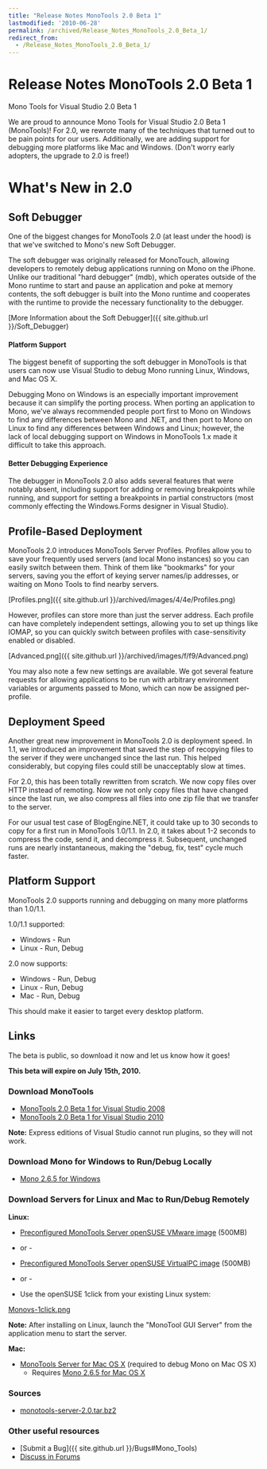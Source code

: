```yaml
---
title: "Release Notes MonoTools 2.0 Beta 1"
lastmodified: '2010-06-28'
permalink: /archived/Release_Notes_MonoTools_2.0_Beta_1/
redirect_from:
  - /Release_Notes_MonoTools_2.0_Beta_1/
---
```


Release Notes MonoTools 2.0 Beta 1
==================================

Mono Tools for Visual Studio 2.0 Beta 1

We are proud to announce Mono Tools for Visual Studio 2.0 Beta 1 (MonoTools)! For 2.0, we rewrote many of the techniques that turned out to be pain points for our users. Additionally, we are adding support for debugging more platforms like Mac and Windows. (Don't worry early adopters, the upgrade to 2.0 is free!)

What's New in 2.0
=================

Soft Debugger
-------------

One of the biggest changes for MonoTools 2.0 (at least under the hood) is that we've switched to Mono's new Soft Debugger.

The soft debugger was originally released for MonoTouch, allowing developers to remotely debug applications running on Mono on the iPhone. Unlike our traditional "hard debugger" (mdb), which operates outside of the Mono runtime to start and pause an application and poke at memory contents, the soft debugger is built into the Mono runtime and cooperates with the runtime to provide the necessary functionality to the debugger.

[More Information about the Soft Debugger]({{ site.github.url }}/Soft_Debugger)

#### Platform Support

The biggest benefit of supporting the soft debugger in MonoTools is that users can now use Visual Studio to debug Mono running Linux, Windows, and Mac OS X.

Debugging Mono on Windows is an especially important improvement because it can simplify the porting process. When porting an application to Mono, we've always recommended people port first to Mono on Windows to find any differences between Mono and .NET, and then port to Mono on Linux to find any differences between Windows and Linux; however, the lack of local debugging support on Windows in MonoTools 1.x made it difficult to take this approach.

#### Better Debugging Experience

The debugger in MonoTools 2.0 also adds several features that were notably absent, including support for adding or removing breakpoints while running, and support for setting a breakpoints in partial constructors (most commonly effecting the Windows.Forms designer in Visual Studio).

Profile-Based Deployment
------------------------

MonoTools 2.0 introduces MonoTools Server Profiles. Profiles allow you to save your frequently used servers (and local Mono instances) so you can easily switch between them. Think of them like "bookmarks" for your servers, saving you the effort of keying server names/ip addresses, or waiting on Mono Tools to find nearby servers.

[Profiles.png]({{ site.github.url }}/archived/images/4/4e/Profiles.png)

However, profiles can store more than just the server address. Each profile can have completely independent settings, allowing you to set up things like IOMAP, so you can quickly switch between profiles with case-sensitivity enabled or disabled.

[Advanced.png]({{ site.github.url }}/archived/images/f/f9/Advanced.png)

You may also note a few new settings are available. We got several feature requests for allowing applications to be run with arbitrary environment variables or arguments passed to Mono, which can now be assigned per-profile.

Deployment Speed
----------------

Another great new improvement in MonoTools 2.0 is deployment speed. In 1.1, we introduced an improvement that saved the step of recopying files to the server if they were unchanged since the last run. This helped considerably, but copying files could still be unacceptably slow at times.

For 2.0, this has been totally rewritten from scratch. We now copy files over HTTP instead of remoting. Now we not only copy files that have changed since the last run, we also compress all files into one zip file that we transfer to the server.

For our usual test case of BlogEngine.NET, it could take up to 30 seconds to copy for a first run in MonoTools 1.0/1.1. In 2.0, it takes about 1-2 seconds to compress the code, send it, and decompress it. Subsequent, unchanged runs are nearly instantaneous, making the "debug, fix, test" cycle much faster.

Platform Support
----------------

MonoTools 2.0 supports running and debugging on many more platforms than 1.0/1.1.

1.0/1.1 supported:

-   Windows - Run
-   Linux - Run, Debug

2.0 now supports:

-   Windows - Run, Debug
-   Linux - Run, Debug
-   Mac - Run, Debug

This should make it easier to target every desktop platform.

Links
-----

The beta is public, so download it now and let us know how it goes!

**This beta will expire on July 15th, 2010.**

### Download MonoTools

-   [MonoTools 2.0 Beta 1 for Visual Studio 2008](http://go-mono.com/monotools-download/latest/monotools.msi)
-   [MonoTools 2.0 Beta 1 for Visual Studio 2010](http://go-mono.com/monotools-download/latest/monotools.vsix)

**Note:** Express editions of Visual Studio cannot run plugins, so they will not work.

### Download Mono for Windows to Run/Debug Locally

-   [Mono 2.6.5 for Windows](http://go-mono.com/monotools-download/latest/mono-windows.exe)

### Download Servers for Linux and Mac to Run/Debug Remotely

**Linux:**

-   [Preconfigured MonoTools Server openSUSE VMware image](http://go-mono.com/monotools-download/latest/MonoTools-vmx.zip) (500MB)

- or -

-   [Preconfigured MonoTools Server openSUSE VirtualPC image](http://go-mono.com/monotools-download/latest/MonoTools-vpc.zip) (500MB)

- or -

-   Use the openSUSE 1click from your existing Linux system:

[Monovs-1click.png](http://go-mono.com/monotools-download/latest/monotools.ymp)

**Note:** After installing on Linux, launch the "MonoTool GUI Server" from the application menu to start the server.

**Mac:**

-   [MonoTools Server for Mac OS X](http://go-mono.com/monotools-download/latest/monotools-server.dmg) (required to debug Mono on Mac OS X)
    -   Requires [Mono 2.6.5 for Mac OS X](http://go-mono.com/monotools-download/latest/MonoFramework-x86.dmg)

### Sources

-   [monotools-server-2.0.tar.bz2](http://go-mono.com/monotools-download/latest/monotools-server-2.0.tar.bz2)

### Other useful resources

-   [Submit a Bug]({{ site.github.url }}/Bugs#Mono_Tools)
-   [Discuss in Forums](http://forums.mono-tools.com/)


